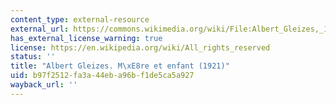 ```yaml
---
content_type: external-resource
external_url: https://commons.wikimedia.org/wiki/File:Albert_Gleizes,_1920,_Femme_et_enfant_%28Woman_and_child%29.jpg
has_external_license_warning: true
license: https://en.wikipedia.org/wiki/All_rights_reserved
status: ''
title: "Albert Gleizes. M\xE8re et enfant (1921)"
uid: b97f2512-fa3a-44eb-a96b-f1de5ca5a927
wayback_url: ''
---
```

